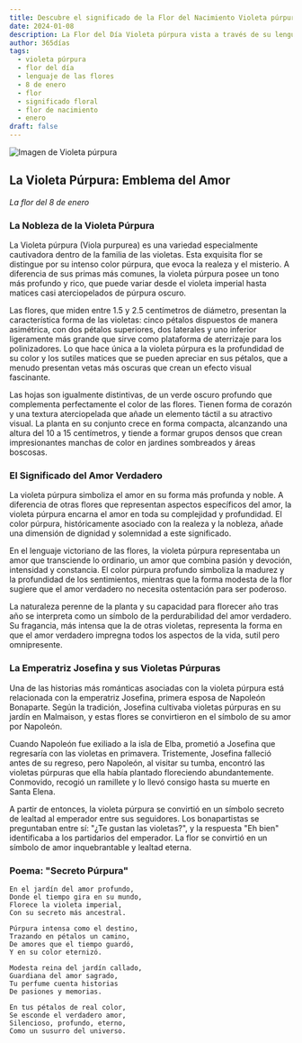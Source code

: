 ```yaml
---
title: Descubre el significado de la Flor del Nacimiento Violeta púrpura del 8 de enero
date: 2024-01-08
description: La Flor del Día Violeta púrpura vista a través de su lenguaje floral e historias
author: 365días
tags:
  - violeta púrpura
  - flor del día
  - lenguaje de las flores
  - 8 de enero
  - flor
  - significado floral
  - flor de nacimiento
  - enero
draft: false
---
```


![Imagen de Violeta púrpura](https://cdn.pixabay.com/photo/2018/08/02/03/46/violets-3578798_1280.png#center#center)


## La Violeta Púrpura: Emblema del Amor
*La flor del 8 de enero*

### La Nobleza de la Violeta Púrpura

La Violeta púrpura (Viola purpurea) es una variedad especialmente cautivadora dentro de la familia de las violetas. Esta exquisita flor se distingue por su intenso color púrpura, que evoca la realeza y el misterio. A diferencia de sus primas más comunes, la violeta púrpura posee un tono más profundo y rico, que puede variar desde el violeta imperial hasta matices casi aterciopelados de púrpura oscuro.

Las flores, que miden entre 1.5 y 2.5 centímetros de diámetro, presentan la característica forma de las violetas: cinco pétalos dispuestos de manera asimétrica, con dos pétalos superiores, dos laterales y uno inferior ligeramente más grande que sirve como plataforma de aterrizaje para los polinizadores. Lo que hace única a la violeta púrpura es la profundidad de su color y los sutiles matices que se pueden apreciar en sus pétalos, que a menudo presentan vetas más oscuras que crean un efecto visual fascinante.

Las hojas son igualmente distintivas, de un verde oscuro profundo que complementa perfectamente el color de las flores. Tienen forma de corazón y una textura aterciopelada que añade un elemento táctil a su atractivo visual. La planta en su conjunto crece en forma compacta, alcanzando una altura del 10 a 15 centímetros, y tiende a formar grupos densos que crean impresionantes manchas de color en jardines sombreados y áreas boscosas.

### El Significado del Amor Verdadero

La violeta púrpura simboliza el amor en su forma más profunda y noble. A diferencia de otras flores que representan aspectos específicos del amor, la violeta púrpura encarna el amor en toda su complejidad y profundidad. El color púrpura, históricamente asociado con la realeza y la nobleza, añade una dimensión de dignidad y solemnidad a este significado.

En el lenguaje victoriano de las flores, la violeta púrpura representaba un amor que transciende lo ordinario, un amor que combina pasión y devoción, intensidad y constancia. El color púrpura profundo simboliza la madurez y la profundidad de los sentimientos, mientras que la forma modesta de la flor sugiere que el amor verdadero no necesita ostentación para ser poderoso.

La naturaleza perenne de la planta y su capacidad para florecer año tras año se interpreta como un símbolo de la perdurabilidad del amor verdadero. Su fragancia, más intensa que la de otras violetas, representa la forma en que el amor verdadero impregna todos los aspectos de la vida, sutil pero omnipresente.

### La Emperatriz Josefina y sus Violetas Púrpuras

Una de las historias más románticas asociadas con la violeta púrpura está relacionada con la emperatriz Josefina, primera esposa de Napoleón Bonaparte. Según la tradición, Josefina cultivaba violetas púrpuras en su jardín en Malmaison, y estas flores se convirtieron en el símbolo de su amor por Napoleón.

Cuando Napoleón fue exiliado a la isla de Elba, prometió a Josefina que regresaría con las violetas en primavera. Tristemente, Josefina falleció antes de su regreso, pero Napoleón, al visitar su tumba, encontró las violetas púrpuras que ella había plantado floreciendo abundantemente. Conmovido, recogió un ramillete y lo llevó consigo hasta su muerte en Santa Elena.

A partir de entonces, la violeta púrpura se convirtió en un símbolo secreto de lealtad al emperador entre sus seguidores. Los bonapartistas se preguntaban entre sí: "¿Te gustan las violetas?", y la respuesta "Eh bien" identificaba a los partidarios del emperador. La flor se convirtió en un símbolo de amor inquebrantable y lealtad eterna.

### Poema: "Secreto Púrpura"

```
En el jardín del amor profundo,
Donde el tiempo gira en su mundo,
Florece la violeta imperial,
Con su secreto más ancestral.

Púrpura intensa como el destino,
Trazando en pétalos un camino,
De amores que el tiempo guardó,
Y en su color eternizó.

Modesta reina del jardín callado,
Guardiana del amor sagrado,
Tu perfume cuenta historias
De pasiones y memorias.

En tus pétalos de real color,
Se esconde el verdadero amor,
Silencioso, profundo, eterno,
Como un susurro del universo.
```